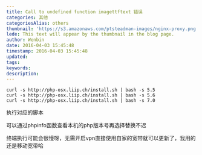 ```yaml
---
title: Call to undefined function imagettftext 错误
categories: 其他
categoriesAlias: others
thumbnail: 'https://s3.amazonaws.com/ptsteadman-images/nginx-proxy.png'
lede: This text will appear by the thumbnail in the blog page.
author: Wenbin
date: 2016-04-03 15:45:48
timestamp: 2016-04-03 15:45:48
updated:
tags:
keywords:
description:
---
```



```
curl -s http://php-osx.liip.ch/install.sh | bash -s 5.5
curl -s http://php-osx.liip.ch/install.sh | bash -s 5.6
curl -s http://php-osx.liip.ch/install.sh | bash -s 7.0
```
执行对应的脚本

可以通过phpinfo函数查看本机的php版本号再选择替换不迟

终端执行可能会很慢呀，无需开启vpn直接使用自家的宽带就可以更新了，我用的还是移动宽带哈
